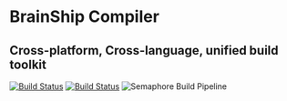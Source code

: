 # BrainShip Compiler
## Cross-platform, Cross-language, unified build toolkit
[![Build Status](https://travis-ci.org/brain-ship/brainship-compiler.svg?branch=master)](https://travis-ci.org/brain-ship/brainship-compiler) [![Build Status](https://dev.azure.com/projectbrainship/projectbrainship/_apis/build/status/brain-ship.brainship-compiler?branchName=master)](https://dev.azure.com/projectbrainship/projectbrainship/_build/latest?definitionId=1&branchName=master) ![Semaphore Build Pipeline](https://brain-ship.semaphoreci.com/badges/brainship-compiler.svg?style=shields)
